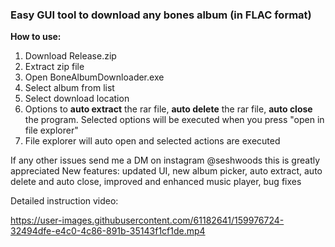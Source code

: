 ### Easy GUI tool to download any bones album (in FLAC format)

**How to use:**

1. Download Release.zip 
2. Extract zip file
3. Open BoneAlbumDownloader.exe
4. Select album from list
5. Select download location
6. Options to **auto extract** the rar file, **auto delete** the rar file, **auto close** the program. Selected options will be executed when you press "open in file explorer"
7. File explorer will auto open and selected actions are executed

If any other issues send me a DM on instagram @seshwoods this is greatly appreciated
New features: updated UI, new album picker, auto extract, auto delete and auto close, improved and enhanced music player, bug fixes

Detailed instruction video:

https://user-images.githubusercontent.com/61182641/159976724-32494dfe-e4c0-4c86-891b-35143f1cf1de.mp4
